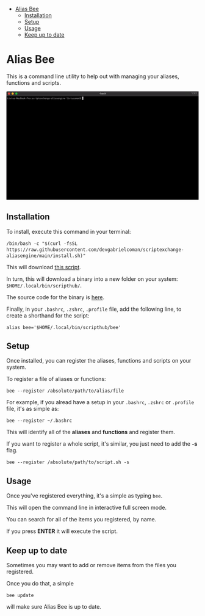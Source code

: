 - [Alias Bee](#alias-bee)
  - [Installation](#installation)
  - [Setup](#setup)
  - [Usage](#usage)
  - [Keep up to date](#keep-up-to-date)
 
# Alias Bee
This is a command line utility to help out with managing your aliases, functions and scripts. 

![Alias Bee Screenshot](/res/screenshot.gif?raw=true "Optional Title")

## Installation

To install, execute this command in your terminal:

```
/bin/bash -c "$(curl -fsSL https://raw.githubusercontent.com/devgabrielcoman/scriptexchange-aliasengine/main/install.sh)"
```

This will download [this script](https://github.com/devgabrielcoman/scriptexchange-aliasengine/blob/main/install.sh). 

In turn, this will download a binary into a new folder on your system: `$HOME/.local/bin/scripthub/`. 

The source code for the binary is [here](https://github.com/devgabrielcoman/scriptexchange-aliasengine/tree/main/aliasengine).

Finally, in your `.bashrc`, `.zshrc`, `.profile` file, add the following line, to create a shorthand for the script:

```
alias bee='$HOME/.local/bin/scripthub/bee'
```

## Setup

Once installed, you can register the aliases, functions and scripts on your system. 

To register a file of aliases or functions:

```
bee --register /absolute/path/to/alias/file
```

For example, if you alread have a setup in your `.bashrc`, `.zshrc` or `.profile` file, it's as simple as:

```
bee --register ~/.bashrc
```

This will identify all of the **aliases** and **functions** and register them. 

If you want to register a whole script, it's similar, you just need to add the **-s** flag. 

```
bee --register /absolute/path/to/script.sh -s
```

## Usage

Once you've registered everything, it's a simple as typing `bee`. 

This will open the command line in interactive full screen mode. 

You can search for all of the items you registered, by name. 

If you press **ENTER** it will execute the script. 

## Keep up to date

Sometimes you may want to add or remove items from the files you registered.

Once you do that, a simple 

```
bee update
```

will make sure Alias Bee is up to date.
